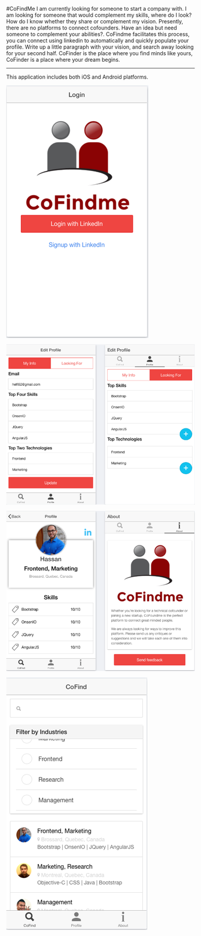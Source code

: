 #CoFindMe
I am currently looking for someone to start a company with. I am looking for someone that would complement my skills, where do I look? How do I know whether they share or complement my vision. Presently, there are no platforms to connect cofounders. Have an idea but need someone to complement your abilities?. CoFindme facilitates this process, you can connect using linkedin to automatically and quickly populate your profile. Write up a little paragraph with your vision, and search away looking for your second half. CoFinder is the place where you find minds like yours, CoFinder is a place where your dream begins.

---

This application includes both iOS and Android platforms.


![Alt text](https://raw.githubusercontent.com/helfi92/CoFindme/master/www/img/1.png)


![Alt text](https://raw.githubusercontent.com/helfi92/CoFindme/master/www/img/2.png)


![Alt text](https://raw.githubusercontent.com/helfi92/CoFindme/master/www/img/3.png)


![Alt text](https://raw.githubusercontent.com/helfi92/CoFindme/master/www/img/4.png)


